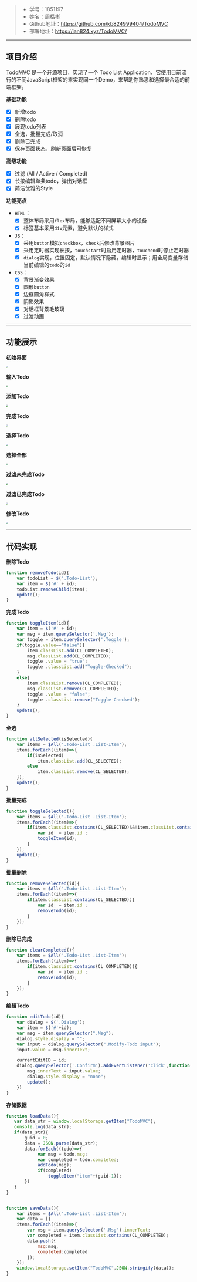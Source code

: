 

> * 学号：1851197
> * 姓名：周楷彬
> * Github地址：https://github.com/kb824999404/TodoMVC
> * 部署地址：https://ian824.xyz/TodoMVC/

---

## 项目介绍

[TodoMVC](http://todomvc.com/) 是一个开源项目，实现了一个 Todo List Application，它使用目前流行的不同JavaScript框架的来实现同一个Demo，来帮助你熟悉和选择最合适的前端框架。

**基础功能**

- [x] 新增todo
- [x] 删除todo
- [x] 展现todo列表
- [x] 全选，批量完成/取消
- [x] 删除已完成
- [x] 保存页面状态，刷新页面后可恢复

**高级功能**

- [x] 过滤 (All / Active / Completed)
- [x] 长按编辑单条todo，弹出对话框
- [x] 简洁优雅的Style

**功能亮点**

* `HTML`：
  * [x] 整体布局采用`flex`布局，能够适配不同屏幕大小的设备
  * [x] 标签基本采用`div`元素，避免默认的样式
* `JS`：
  * [x] 采用`button`模拟`checkbox`，`check`后修改背景图片
  * [x] 采用定时器实现长按，`touchstart`时启用定时器，`touchend`时停止定时器
  * [x] `dialog`实现，位置固定，默认情况下隐藏，编辑时显示；用全局变量存储当前编辑的`todo`的`id`
* `CSS`：
  - [x] 背景渐变效果
  - [x] 圆形`button`
  - [x] 边框圆角样式
  - [x] 阴影效果
  - [x] 对话框背景毛玻璃
  - [x] 过渡动画

---

## 功能展示

**初始界面**

<img src="pics/main.png" style="zoom: 33%;" />

**输入Todo**

<img src="pics/input.png" style="zoom:33%;" />

**添加Todo**

<img src="pics/add.png" style="zoom:33%;" />

**完成Todo**

<img src="pics/toggle.png" style="zoom:33%;" />

**选择Todo**

<img src="pics/select.png" style="zoom:33%;" />

**选择全部**

<img src="pics/selectAll.png" style="zoom:33%;" />

**过滤未完成Todo**

<img src="pics/filter_todo.png" style="zoom:33%;" />

**过滤已完成Todo**

<img src="pics/filter_completed.png" style="zoom:33%;" />

**修改Todo**

<img src="pics/edit.png" style="zoom:33%;" />

---

## 代码实现

**删除Todo**

```javascript
function removeTodo(id){
    var todoList = $('.Todo-List');
    var item = $('#' + id);
    todoList.removeChild(item);
    update();
}
```

**完成Todo**

```javascript
function toggleItem(id){
    var item = $('#' + id);
    var msg = item.querySelector('.Msg');
    var toggle = item.querySelector('.Toggle');
    if(toggle.value=="false"){
        item.classList.add(CL_COMPLETED);
        msg.classList.add(CL_COMPLETED);
        toggle .value = "true";
        toggle .classList.add("Toggle-Checked");
    }
    else{
        item.classList.remove(CL_COMPLETED);
        msg.classList.remove(CL_COMPLETED);
        toggle .value = "false";
        toggle .classList.remove("Toggle-Checked");
    }
    update();
}
```

**全选**

```javascript
function allSelected(isSelected){
    var items = $All('.Todo-List .List-Item');
    items.forEach((item)=>{
        if(isSelected)
            item.classList.add(CL_SELECTED);
        else   
            item.classList.remove(CL_SELECTED); 
    });
    update();
}
```

**批量完成**

```javascript
function toggleSelected(){
    var items = $All('.Todo-List .List-Item');
    items.forEach((item)=>{
        if(item.classList.contains(CL_SELECTED)&&!item.classList.contains(CL_COMPLETED)){
            var id  = item.id ;
            toggleItem(id);
        }
    });
    update();
}
```

**批量删除**

```javascript
function removeSelected(id){
    var items = $All('.Todo-List .List-Item');
    items.forEach((item)=>{
        if(item.classList.contains(CL_SELECTED)){
            var id  = item.id ;
            removeTodo(id);
        }
    });
}

```

**删除已完成**

```javascript
function clearCompleted(){
    var items = $All('.Todo-List .List-Item');
    items.forEach((item)=>{
        if(item.classList.contains(CL_COMPLETED)){
            var id  = item.id ;
            removeTodo(id);
        }
    });
}
```

**编辑Todo**

```javascript
function editTodo(id){
    var dialog = $('.Dialog');
    var item = $('#'+id);
    var msg = item.querySelector(".Msg");
    dialog.style.display = "";
    var input = dialog.querySelector(".Modify-Todo input");
    input.value = msg.innerText;

    currentEditID = id;
    dialog.querySelector('.Confirm').addEventListener('click',function(){
        msg.innerText = input.value;
        dialog.style.display = "none";
        update();
    })
}
```

**存储数据**

```javascript
function loadData(){
   var data_str = window.localStorage.getItem("TodoMVC");
   console.log(data_str);
   if(data_str){
       guid = 0;
       data = JSON.parse(data_str);
       data.forEach((todo)=>{
            var msg = todo.msg;
            var completed = todo.completed;
            addTodo(msg);
            if(completed)
                toggleItem("item"+(guid-1));
       })
   }
}


function saveData(){
    var items = $All('.Todo-List .List-Item');
    var data = []
    items.forEach((item)=>{
        var msg = item.querySelector('.Msg').innerText;
        var completed = item.classList.contains(CL_COMPLETED);
        data.push({
            msg:msg,
            completed:completed
        });
    });
    window.localStorage.setItem("TodoMVC",JSON.stringify(data));
}
```